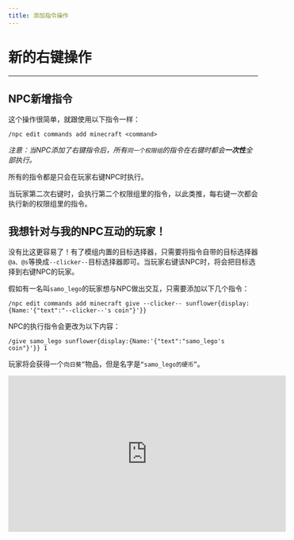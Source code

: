 ```yaml
---
title: 添加指令操作
---
```



# 新的右键操作

---


## NPC新增指令

这个操作很简单，就跟使用以下指令一样：
```
/npc edit commands add minecraft <command>
```

*注意：当NPC添加了右键指令后，所有`同一个权限组`的指令在右键时都会**一次性**全部执行。*

所有的指令都是只会在玩家右键NPC时执行。

当玩家第二次右键时，会执行第二个权限组里的指令，以此类推，每右键一次都会执行新的权限组里的指令。

## 我想针对与我的NPC互动的玩家！

没有比这更容易了！有了模组内置的目标选择器，只需要将指令自带的目标选择器`@a、@s`等换成`--clicker--`目标选择器即可。当玩家右键该NPC时，将会把目标选择到右键NPC的玩家。

假如有一名叫`samo_lego`的玩家想与NPC做出交互，只需要添加以下几个指令：
```
/npc edit commands add minecraft give --clicker-- sunflower{display:{Name:'{"text":"--clicker--'s coin"}'}}
```

NPC的执行指令会更改为以下内容：
```
/give samo_lego sunflower{display:{Name:'{"text":"samo_lego's coin"}'}} 1
```

玩家将会获得一个`向日葵”`物品，但是名字是`“samo_lego的硬币”`。

<iframe width="560" height="315" src="https://www.bilibili.com/video/BV1FP411q7aE/" title="YouTube video player" frameborder="0" allow="accelerometer; autoplay; clipboard-write; encrypted-media; gyroscope; picture-in-picture" allowfullscreen></iframe>